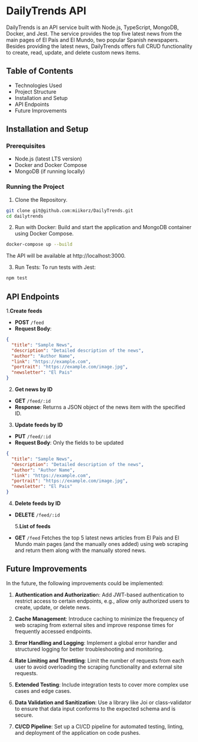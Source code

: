 # DailyTrends API

DailyTrends is an API service built with Node.js, TypeScript, MongoDB, Docker, and Jest. The service provides the top five latest news from the main pages of El País and El Mundo, two popular Spanish newspapers. Besides providing the latest news, DailyTrends offers full CRUD functionality to create, read, update, and delete custom news items.

## Table of Contents

- Technologies Used
- Project Structure
- Installation and Setup
- API Endpoints
- Future Improvements

## Installation and Setup

### Prerequisites

- Node.js (latest LTS version)
- Docker and Docker Compose
- MongoDB (if running locally)

### Running the Project

1. Clone the Repository.

```bash
git clone git@github.com:miikorz/DailyTrends.git
cd dailytrends
```

2. Run with Docker: Build and start the application and MongoDB container using Docker Compose.

```bash
docker-compose up --build
```

The API will be available at http://localhost:3000.

3. Run Tests: To run tests with Jest:

```bash
npm test
```

## API Endpoints

1.**Create feeds**

- **POST** `/feed`
- **Request Body**:

```json
{
  "title": "Sample News",
  "description": "Detailed description of the news",
  "author": "Author Name",
  "link": "https://example.com",
  "portrait": "https://example.com/image.jpg",
  "newsletter": "El Pais"
}
```

2. **Get news by ID**

- **GET** `/feed/:id`
- **Response**: Returns a JSON object of the news item with the specified ID.

3. **Update feeds by ID**

- **PUT** `/feed/:id`
- **Request Body**: Only the fields to be updated

```json
{
  "title": "Sample News",
  "description": "Detailed description of the news",
  "author": "Author Name",
  "link": "https://example.com",
  "portrait": "https://example.com/image.jpg",
  "newsletter": "El Pais"
}
```

4. **Delete feeds by ID**

- **DELETE** `/feed/:id`

  5.**List of feeds**

- **GET** `/feed`
  Fetches the top 5 latest news articles from El País and El Mundo main pages (and the manually ones added) using web scraping and return them along with the manually stored news.

## Future Improvements

In the future, the following improvements could be implemented:

1.  **Authentication and Authorizatio**n:
    Add JWT-based authentication to restrict access to certain endpoints, e.g., allow only authorized users to create, update, or delete news.

2.  **Cache Management**:
    Introduce caching to minimize the frequency of web scraping from external sites and improve response times for frequently accessed endpoints.

3.  **Error Handling and Logging**:
    Implement a global error handler and structured logging for better troubleshooting and monitoring.

4.  **Rate Limiting and Throttling**:
    Limit the number of requests from each user to avoid overloading the scraping functionality and external site requests.

5.  **Extended Testing**:
    Include integration tests to cover more complex use cases and edge cases.

6.  **Data Validation and Sanitization**:
    Use a library like Joi or class-validator to ensure that data input conforms to the expected schema and is secure.

7.  **CI/CD Pipeline**:
    Set up a CI/CD pipeline for automated testing, linting, and deployment of the application on code pushes.
